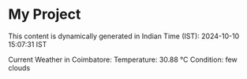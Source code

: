 # My Project

This content is dynamically generated in Indian Time (IST): 2024-10-10 15:07:31 IST


Current Weather in Coimbatore:
Temperature: 30.88 °C
Condition: few clouds
